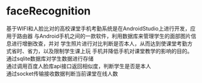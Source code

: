 # faceRecognition
基于WIFI和人脸比对的高校课堂手机考勤系统是在AndroidStudio上进行开发，应用于路由器 与Android手机之间的一款软件，利用数据库来管理学生的面部图片信息进行增删改查，并对 学生照片进行对比判断是否本人，从而达到使课堂考勤方式省时、省力，以及限制学生课上玩 手机并降低手机对课堂教学的影响的目的。  
通过sqlite数据库对学生数据进行存储  
通过调用百度人脸库api接口返回相似度，判断学生是否是本人  
通过socket传输接收数据判断当前课堂在线人数
